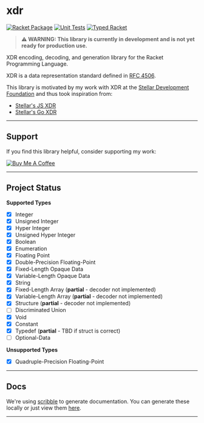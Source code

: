 # xdr

[![Racket Package](https://img.shields.io/badge/raco%20pkg%20install-XDR-blue.svg?logo=racket)](https://pkgd.racket-lang.org/pkgn/package/XDR)
[![Unit Tests](https://github.com/robertDurst/xdr_racket/actions/workflows/unit-tests.yml/badge.svg)](https://github.com/robertDurst/xdr_racket/actions/workflows/unit-tests.yml)
[![Typed Racket](https://img.shields.io/badge/-Made%20with%20Typed%20Racket-darkred?logo=racket)](https://docs.racket-lang.org/ts-guide/)

> **⚠️ WARNING: This library is currently in development and is not yet ready for production use.**

XDR encoding, decoding, and generation library for the Racket Programming Language.

XDR is a data representation standard defined in [RFC 4506](https://tools.ietf.org/html/rfc4506).

This library is motivated by my work with XDR at the [Stellar Development Foundation](https://www.stellar.org/) and thus took inspiration from:

* [Stellar's JS XDR](https://github.com/stellar/js-xdr)
* [Stellar's Go XDR](https://github.com/stellar/go/tree/master/xdr)

***

## Support

If you find this library helpful, consider supporting my work:

[![Buy Me A Coffee](https://img.shields.io/badge/Buy%20Me%20A%20Coffee-support-yellow.svg?style=flat-square&logo=buy-me-a-coffee)](https://buymeacoffee.com/rdurst)

***

## Project Status

**Supported Types**
* [x] Integer
* [x] Unsigned Integer
* [x] Hyper Integer
* [x] Unsigned Hyper Integer
* [x] Boolean
* [x] Enumeration
* [x] Floating Point
* [x] Double-Precision Floating-Point
* [x] Fixed-Length Opaque Data
* [x] Variable-Length Opaque Data
* [x] String
* [x] Fixed-Length Array (**partial** - decoder not implemented)
* [x] Variable-Length Array (**partial** - decoder not implemented)
* [x] Structure (**partial** - decoder not implemented)
* [ ] Discriminated Union
* [x] Void
* [x] Constant
* [x] Typedef (**partial** - TBD if struct is correct)
* [ ] Optional-Data

**Unsupported Types**
* [x] Quadruple-Precision Floating-Point

***

## Docs

We're using [scribble](https://docs.racket-lang.org/scribble/index.html) to generate documentation. You can generate these locally or just view them [here](https://docs.racket-lang.org/xdr/index.html).

***